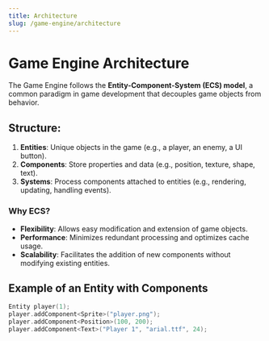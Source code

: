 ```yaml
---
title: Architecture
slug: /game-engine/architecture
---
```


# Game Engine Architecture

The Game Engine follows the **Entity-Component-System (ECS) model**, a common paradigm in game development that decouples game objects from behavior.

## Structure:

1. **Entities**: Unique objects in the game (e.g., a player, an enemy, a UI button).
2. **Components**: Store properties and data (e.g., position, texture, shape, text).
3. **Systems**: Process components attached to entities (e.g., rendering, updating, handling events).

### Why ECS?
- **Flexibility**: Allows easy modification and extension of game objects.
- **Performance**: Minimizes redundant processing and optimizes cache usage.
- **Scalability**: Facilitates the addition of new components without modifying existing entities.

## Example of an Entity with Components

```cpp
Entity player(1);
player.addComponent<Sprite>("player.png");
player.addComponent<Position>(100, 200);
player.addComponent<Text>("Player 1", "arial.ttf", 24);
```
